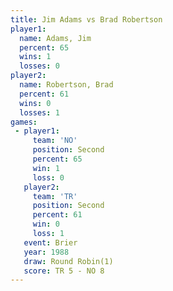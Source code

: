 ```yaml
---
title: Jim Adams vs Brad Robertson
player1:               
  name: Adams, Jim     
  percent: 65          
  wins: 1              
  losses: 0            
player2:               
  name: Robertson, Brad
  percent: 61          
  wins: 0              
  losses: 1            
games:
 - player1:          
     team: 'NO'      
     position: Second
     percent: 65     
     win: 1          
     loss: 0         
   player2:          
     team: 'TR'      
     position: Second
     percent: 61     
     win: 0          
     loss: 1         
   event: Brier        
   year: 1988          
   draw: Round Robin(1)
   score: TR 5 - NO 8  
---
```

